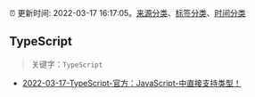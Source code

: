 :alarm_clock: 更新时间: 2022-03-17 16:17:05。[来源分类](../README.md)、[标签分类](../TAGS.md)、[时间分类](../TIMELINE.md)

## TypeScript


> 关键字：`TypeScript`



- [2022-03-17-TypeScript-官方：JavaScript-中直接支持类型！](https://toutiao.io/k/xnrgzre) 